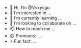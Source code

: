 - 👋 Hi, I’m @Vvxysgu
- 👀 I’m interested in ...
- 🌱 I’m currently learning ...
- 💞️ I’m looking to collaborate on ...
- 📫 How to reach me ...
- 😄 Pronouns: ...
- ⚡ Fun fact: ...

<!---
Vvxysgu/Vvxysgu is a ✨ special ✨ repository because its `README.md` (this file) appears on your GitHub profile.
You can click the Preview link to take a look at your changes.
--->
